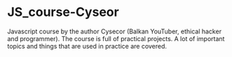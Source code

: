 # JS_course-Cyseor
Javascript course by the author Cysecor (Balkan YouTuber, ethical hacker and programmer). The course is full of practical projects. A lot of important topics and things that are used in practice are covered.
